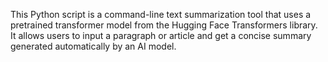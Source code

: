 This Python script is a command-line text summarization tool that uses a pretrained transformer model from the Hugging Face Transformers library.
It allows users to input a paragraph or article and get a concise summary generated automatically by an AI model.
